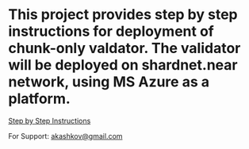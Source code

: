 # This project provides step by step instructions for deployment of chunk-only valdator. The validator will be deployed on shardnet.near network, using MS Azure as a platform.

[Step by Step Instructions](https://github.com/akashkov/Near-Validator-at-Azure-/blob/main/README.md "title text!")

For Support: akashkov@gmail.com
